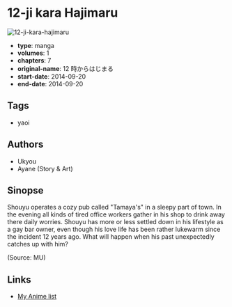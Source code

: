 # 12-ji kara Hajimaru

![12-ji-kara-hajimaru](https://cdn.myanimelist.net/images/manga/3/175395.jpg)

-   **type**: manga
-   **volumes**: 1
-   **chapters**: 7
-   **original-name**: 12 時からはじまる
-   **start-date**: 2014-09-20
-   **end-date**: 2014-09-20

## Tags

-   yaoi

## Authors

-   Ukyou
-   Ayane (Story & Art)

## Sinopse

Shouyu operates a cozy pub called "Tamaya's" in a sleepy part of town. In the evening all kinds of tired office workers gather in his shop to drink away there daily worries. Shouyu has more or less settled down in his lifestyle as a gay bar owner, even though his love life has been rather lukewarm since the incident 12 years ago. What will happen when his past unexpectedly catches up with him?

(Source: MU)

## Links

-   [My Anime list](https://myanimelist.net/manga/93525/12-ji_kara_Hajimaru)
